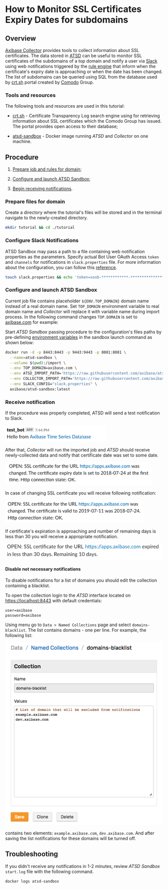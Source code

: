 # How to Monitor SSL Certificates Expiry Dates for subdomains

## Overview

[Axibase Collector](https://github.com/axibase/axibase-collector/#overview) provides tools to collect information about SSL certificates. The data stored in [ATSD](https://github.com/axibase/atsd) can be useful to monitor SSL certificates of the subdomains of a top domain and notify a user via [Slack](https://slack.com/) using web notifications triggered by the [rule engine](https://github.com/axibase/atsd/tree/master/rule-engine#overview) that inform when the certificate's expiry date is approaching or when the date has been changed. The list of subdomains can be queried using SQL from the database used by [crt.sh](https://crt.sh) portal created by [Comodo](https://www.comodo.com) Group.

### Tools and resources

The following tools and resources are used in this tutorial:

- [crt.sh](https://crt.sh) - Certificate Transparency Log search engine using for retrieving information about SSL certificates which the Comodo Group has issued. The portal provides open access to their database;

- [atsd-sandbox](https://github.com/axibase/dockers/tree/atsd-sandbox#overview) - Docker image running *ATSD* and *Collector* on one machine.

## Procedure

1. [Prepare job and rules for domain](#prepare-files-for-domain);

2. [Configure and launch ATSD Sandbox](#configure-and-launch-atsd-sandbox);

3. [Begin receiving notifications](#receive-notification).

### Prepare files for domain

Create a directory where the tutorial's files will be stored and in the terminal navigate to the newly-created directory.

```bash
mkdir tutorial && cd ./tutorial
```


### Configure Slack Notifications

ATSD Sandbox may pass a path to a file containing web notification properties as the parameters.
Specify actual Bot User OAuth Access `token` and `channels` for notifications in `slack.properties` file. For more information about the configuration, you can follow this [reference](https://github.com/axibase/dockers/tree/atsd-sandbox#web-notifications-configuration). 

```bash
touch slack.properties && echo 'token=xoxb-************-************************\nchannels=general\n' > slack.properties
```

### Configure and launch ATSD Sandbox

Current job file contains placeholder `${ENV.TOP_DOMAIN}` domain name instead of a real domain name. Set `TOP_DOMAIN` environment variable to real domain name and *Collector* will replace it with variable name during import process. In the following command changes `TOP.DOMAIN` is set to [axibase.com](https://axibase.com) for example:

Start *ATSD Sandbox* passing procedure to the configuration's files paths by pre-defining [environment variables](https://github.com/axibase/dockers/tree/atsd-sandbox#container-parameters) in the sandbox launch command as shown below:

```bash
docker run -d -p 8443:8443 -p 9443:9443 -p 8081:8081 \
  --name=atsd-sandbox \
  --volume $(pwd):/import \
  --env TOP_DOMAIN=axibase.com \
  --env ATSD_IMPORT_PATH='https://raw.githubusercontent.com/axibase/atsd-use-cases/dev-howto-monitor-ssl-for-domains/how-to/atsd-sandbox/monitor-ssl-expiry-dates/resources/ssl-certificates-files.tar.gz' \
  --env COLLECTOR_IMPORT_PATH='https://raw.githubusercontent.com/axibase/atsd-use-cases/dev-howto-monitor-ssl-for-domains/how-to/atsd-sandbox/monitor-ssl-expiry-dates/resources/job_http_subdomains-ssl-certificates.xml' \
  --env SLACK_CONFIG="slack.properties" \
  axibase/atsd-sandbox:latest
```

### Receive notification

If the procedure was properly completed, ATSD will send a test notification to Slack.

![Test ATSD Notification](images/test-notification.png)

After that, *Collector* will run the imported job and *ATSD* should receive newly-collected data and notify that certificate date was set to some date.

 ![Certificate's expiry date set](images/expiry-date-set.png)

In case of changing SSL certificate you will receive following notification:

![Certificate's expiry date set](images/expiry-date-changed.png)

If certificate's expiration is approaching and number of remaining days is less than 30 you will receive a appropriate notification.

![Expiration rule](images/expiration-approaching.png)

#### Disable not necessary notifications

To disable notifications for a list of domains you should edit the collection containing a blacklist.

To open the collection login to the *ATSD* interface located on [https://localhost:8443]() with default credentials:
```properties
user=axibase
password=axibase
```

Using menu go to `Data > Named Collections` page and select `domains-blacklist`. The list contains domains - one per line. For example, the following list:

![Collection](images/domain-blacklist-collection.png)

contains two elements: `example.axibase.com`, `dev.axibase.com`. And after saving the list notifications for these domains will be turned off.

## Troubleshooting

If you didn't receive any notifications in 1-2 minutes, review *ATSD Sandbox* `start.log` file with the following command.

```bash
docker logs atsd-sandbox
```

